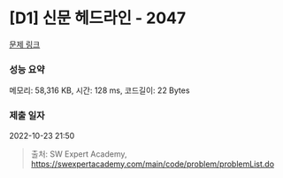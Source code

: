 # [D1] 신문 헤드라인 - 2047 

[문제 링크](https://swexpertacademy.com/main/code/problem/problemDetail.do?contestProbId=AV5QKsLaAy0DFAUq) 

### 성능 요약

메모리: 58,316 KB, 시간: 128 ms, 코드길이: 22 Bytes

### 제출 일자

2022-10-23 21:50



> 출처: SW Expert Academy, https://swexpertacademy.com/main/code/problem/problemList.do